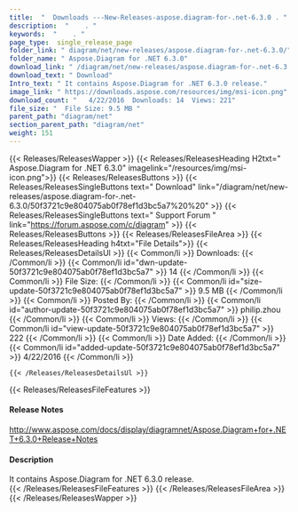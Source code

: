 ```yaml
---
title:  "  Downloads ---New-Releases-aspose.diagram-for-.net-6.3.0 . " 
description:  "    . " 
keywords:  "    . " 
page_type:  single_release_page
folder_link: " diagram/net/new-releases/aspose.diagram-for-.net-6.3.0/"
folder_name: " Aspose.Diagram for .NET 6.3.0"
download_link: " /diagram/net/new-releases/aspose.diagram-for-.net-6.3.0/50f3721c9e804075ab0f78ef1d3bc5a7"
download_text: " Download"
Intro_text: " It contains Aspose.Diagram for .NET 6.3.0 release."
image_link: " https://downloads.aspose.com/resources/img/msi-icon.png"
download_count: "   4/22/2016  Downloads: 14  Views: 221"
file_size: "  File Size: 9.5 MB "
parent_path: "diagram/net"
section_parent_path: "diagram/net"
weight: 151 
---
```


{{< Releases/ReleasesWapper >}}
  {{< Releases/ReleasesHeading H2txt=" Aspose.Diagram for .NET 6.3.0" imagelink="/resources/img/msi-icon.png">}}
  {{< Releases/ReleasesButtons >}}
    {{< Releases/ReleasesSingleButtons text=" Download" link="/diagram/net/new-releases/aspose.diagram-for-.net-6.3.0/50f3721c9e804075ab0f78ef1d3bc5a7%20%20" >}}
    {{< Releases/ReleasesSingleButtons text=" Support Forum " link="https://forum.aspose.com/c/diagram" >}}
  {{< Releases/ReleasesButtons >}}
  {{< Releases/ReleasesFileArea >}}
    {{< Releases/ReleasesHeading h4txt="File Details">}}
    {{< Releases/ReleasesDetailsUl >}}
            {{< Common/li  >}} Downloads: {{< /Common/li >}} 
      {{< Common/li id="dwn-update-50f3721c9e804075ab0f78ef1d3bc5a7" >}} 14 {{< /Common/li >}} 
      {{< Common/li  >}} File Size: {{< /Common/li >}} 
      {{< Common/li id="size-update-50f3721c9e804075ab0f78ef1d3bc5a7" >}} 9.5 MB {{< /Common/li >}} 
      {{< Common/li  >}} Posted By: {{< /Common/li >}} 
      {{< Common/li id="author-update-50f3721c9e804075ab0f78ef1d3bc5a7" >}} philip.zhou {{< /Common/li >}} 
      {{< Common/li  >}} Views: {{< /Common/li >}} 
      {{< Common/li id="view-update-50f3721c9e804075ab0f78ef1d3bc5a7" >}} 222 {{< /Common/li >}} 
      {{< Common/li  >}} Date Added: {{< /Common/li >}} 
      {{< Common/li id="added-update-50f3721c9e804075ab0f78ef1d3bc5a7" >}} 4/22/2016 {{< /Common/li >}} 

    {{< /Releases/ReleasesDetailsUl >}}

  {{< Releases/ReleasesFileFeatures >}}
      <h4>Release Notes</h4><div><a href="http://www.aspose.com/docs/display/diagramnet/Aspose.Diagram+for+.NET+6.3.0+Release+Notes">http://www.aspose.com/docs/display/diagramnet/Aspose.Diagram+for+.NET+6.3.0+Release+Notes</a></div><h4>Description</h4><div class="HTMLDescription">It contains Aspose.Diagram for .NET 6.3.0 release.</div>
  {{< /Releases/ReleasesFileFeatures >}}
 {{< /Releases/ReleasesFileArea >}}
{{< /Releases/ReleasesWapper >}}


